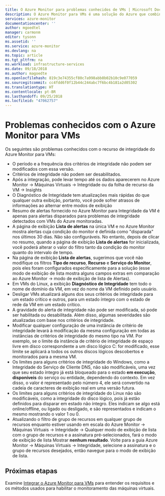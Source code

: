 ```yaml
---
title: O Azure Monitor para problemas conhecidos de VMs | Microsoft Docs
description: O Azure Monitor para VMs é uma solução do Azure que combina integridade e monitoramento de desempenho do sistema operacional da VM do Azure, bem como a descoberta automática dos componentes de aplicativo e dependências com outros recursos e mapeia a comunicação entre eles. Este artigo aborda os problemas conhecidos.
services: azure-monitor
documentationcenter: ''
author: mgoedtel
manager: carmonm
editor: tysonn
ms.assetid: ''
ms.service: azure-monitor
ms.devlang: na
ms.topic: article
ms.tgt_pltfrm: na
ms.workload: infrastructure-services
ms.date: 09/18/2018
ms.author: magoedte
ms.openlocfilehash: 819c3e74355cf80c7a998abb8b02b10c9e077059
ms.sourcegitcommit: cc4fdd6f0f12b44c244abc7f6bc4b181a2d05302
ms.translationtype: HT
ms.contentlocale: pt-BR
ms.lasthandoff: 09/25/2018
ms.locfileid: "47062757"
---
```

# <a name="known-issues-with-azure-monitor-for-vms"></a>Problemas conhecidos com o Azure Monitor para VMs

Os seguintes são problemas conhecidos com o recurso de integridade do Azure Monitor para VMs:

- O período e a frequência dos critérios de integridade não podem ser modificados com essa versão. 
- Critérios de integridade não podem ser desabilitados. 
- Após a integração, pode levar tempo até os dados aparecerem no Azure Monitor -> Máquinas Virtuais -> Integridade ou da folha de recurso da VM -> Insights
- O Diagnóstico de Integridade tem atualizações mais rápidas do que qualquer outra exibição, portanto, você pode sofrer atrasos de informações ao alternar entre modos de exibição  
- Resumo de alertas fornecido no Azure Monitor para Integridade da VM é apenas para alertas disparados para problemas de integridade detectados com VMs do Azure monitoradas.
- A página de exibição **Lista de alertas** na única VM e no Azure Monitor mostra alertas cuja condição do monitor é definida como "disparada" nos últimos 30 dias.  Não são configuráveis. No entanto, depois de clicar no resumo, quando a página de exibição **Lista de alertas** for inicializada, você poderá alterar o valor do filtro tanto da condição do monitor quanto do intervalo de tempo.
- Na página de exibição **Lista de alertas**, sugerimos que você não modifique os filtros **Tipo de recurso**, **Recurso** e **Serviço do Monitor**, pois eles foram configurados especificamente para a solução (esse modo de exibição de lista mostra alguns campos extras em comparação ao Azure Monitor -> modo de exibição de lista de Alertas).    
- Em VMs do Linux, a exibição **Diagnóstico de Integridade** tem todo o nome de domínio da VM, em vez do nome da VM definido pelo usuário.
- Desligar VMs atualizará alguns dos seus critérios de integridade para um estado crítico e outros, para um estado íntegro com o estado de rede da VM em um estado crítico.
- A gravidade do alerta de integridade não pode ser modificada, só pode ser habilitada ou desabilitada.  Além disso, algumas severidades são atualizadas com base nos critérios de integridade.
- Modificar qualquer configuração de uma instância de critério de integridade levará à modificação da mesma configuração em todas as instâncias de critérios de integridade do mesmo tipo na VM. Por exemplo, se o limite da instância de critério de integridade de espaço livre em disco correspondente a um disco lógico C: for modificado, esse limite se aplicará a todos os outros discos lógicos descobertos e monitorados para a mesma VM.   
- Os limites para alguns critérios de integridade do Windows, como a Integridade do Serviço de Cliente DNS, não são modificáveis, uma vez que seu estado íntegro já está bloqueado para o estado **em execução**, **disponíveis** do serviço ou entidade, dependendo do contexto.  Em vez disso, o valor é representado pelo número 4, ele será convertido na cadeia de caracteres de exibição real em uma versão futura.  
- Os limites para alguns critérios de integridade do Linux não são modificáveis, como a integridade do disco lógico, pois já estão definidos para disparar em estado não íntegro.  Eles indicam se algo está online/offline, ou ligado ou desligado, e são representados e indicam o mesmo mostrando o valor 1 ou 0.
- Atualizando o filtro de grupo de recursos em qualquer grupo de recursos enquanto estiver usando em escala do Azure Monitor -> Máquinas Virtuais -> Integridade -> Qualquer modo de exibição de lista com o grupo de recursos e a assinatura pré-selecionados, fará o modo de exibição de lista Mostrar **nenhum resultado**.  Volte para a guia Azure Monitor -> Máquinas Virtuais -> Integridade, selecione a assinatura e o grupo de recursos desejados, então navegue para o modo de exibição de lista.

## <a name="next-steps"></a>Próximas etapas
Examine [Integrar o Azure Monitor para VMs](monitoring-vminsights-onboard.md) para entender os requisitos e os métodos usados para habilitar o monitoramento das máquinas virtuais.